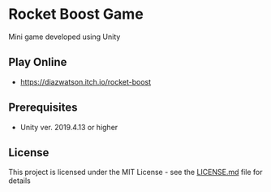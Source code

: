 # Rocket Boost Game
Mini game developed using Unity 

## Play Online
- https://diazwatson.itch.io/rocket-boost

## Prerequisites
- Unity ver. 2019.4.13 or higher

## License
This project is licensed under the MIT License - see the [LICENSE.md](LICENSE.md) file for details
